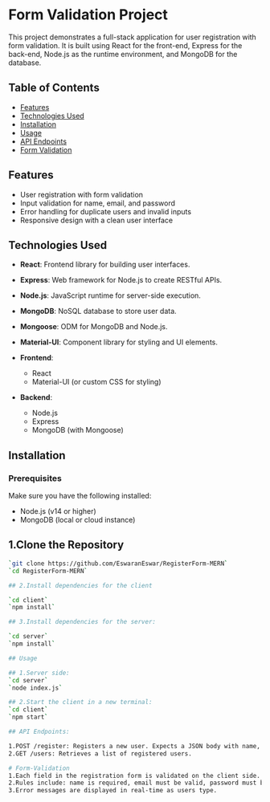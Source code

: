 # Form Validation Project
This project demonstrates a full-stack application for user registration with form validation. It is built using React for the front-end, Express for the back-end, Node.js as the runtime environment, and MongoDB for the database.

## Table of Contents

- [Features](#features)
- [Technologies Used](#technologies-used)
- [Installation](#installation)
- [Usage](#usage)
- [API Endpoints](#api-endpoints)
- [Form Validation](#form-validation)

## Features

- User registration with form validation
- Input validation for name, email, and password
- Error handling for duplicate users and invalid inputs
- Responsive design with a clean user interface

## Technologies Used
- **React**: Frontend library for building user interfaces.
- **Express**: Web framework for Node.js to create RESTful APIs.
- **Node.js**: JavaScript runtime for server-side execution.
- **MongoDB**: NoSQL database to store user data.
- **Mongoose**: ODM for MongoDB and Node.js.
- **Material-UI**: Component library for styling and UI elements.

- **Frontend**: 
  - React
  - Material-UI (or custom CSS for styling)

- **Backend**: 
  - Node.js
  - Express
  - MongoDB (with Mongoose)

## Installation

### Prerequisites

Make sure you have the following installed:

- Node.js (v14 or higher)
- MongoDB (local or cloud instance)

## 1.Clone the Repository

```bash
`git clone https://github.com/EswaranEswar/RegisterForm-MERN`
`cd RegisterForm-MERN`

## 2.Install dependencies for the client

`cd client`
`npm install`

## 3.Install dependencies for the server:

`cd server`
`npm install`

## Usage

## 1.Server side:
`cd server`
`node index.js`

## 2.Start the client in a new terminal:
`cd client`
`npm start`

## API Endpoints:

1.POST /register: Registers a new user. Expects a JSON body with name, email, and password.
2.GET /users: Retrieves a list of registered users.

# Form-Validation
1.Each field in the registration form is validated on the client side.
2.Rules include: name is required, email must be valid, password must be at least 8 characters long.
3.Error messages are displayed in real-time as users type.
